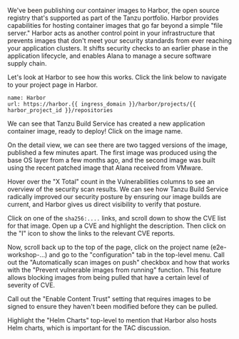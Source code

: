 We've been publishing our container images to Harbor, the open source registry that's supported as part of the Tanzu portfolio. Harbor provides capabilities for hosting container images that go far beyond a simple "file server."  Harbor acts as another control point in your infrastructure that prevents images that don't meet your security standards from ever reaching your application clusters.  It shifts security checks to an earlier phase in the application lifecycle, and enables Alana to manage a secure software supply chain.

Let's look at Harbor to see how this works. Click the link below to navigate to your project page in Harbor.

```dashboard:reload-dashboard
name: Harbor
url: https://harbor.{{ ingress_domain }}/harbor/projects/{{ harbor_project_id }}/repositories
```

We can see that Tanzu Build Service has created a new application container image, ready to deploy! Click on the image name.

On the detail view, we can see there are two tagged versions of the image, published a few minutes apart. The first image was produced using the base OS layer from a few months ago, and the second image was built using the recent patched image that Alana received from VMware.

Hover over the "X Total" count in the Vulnerabilities columns to see an overview of the security scan results. We can see how Tanzu Build Service radically improved our security posture by ensuring our image builds are current, and Harbor gives us direct visibility to verify that posture.

Click on one of the `sha256:....` links, and scroll down to show the CVE list for that image.  Open up a CVE and highlight the description.  Then click on the "I" icon to show the links to the relevant CVE reports.

Now, scroll back up to the top of the page, click on the project name (e2e-workshop-...) and go to the "configuration" tab in the top-level menu.  Call out the "Automatically scan images on push" checkbox and how that works with the "Prevent vulnerable images from running" function.  This feature allows blocking images from being pulled that have a certain level of severity of CVE.

Call out the "Enable Content Trust" setting that requires images to be signed to ensure they haven't been modified before they can be pulled.

Highlight the "Helm Charts" top-level to mention that Harbor also hosts Helm charts, which is important for the TAC discussion.